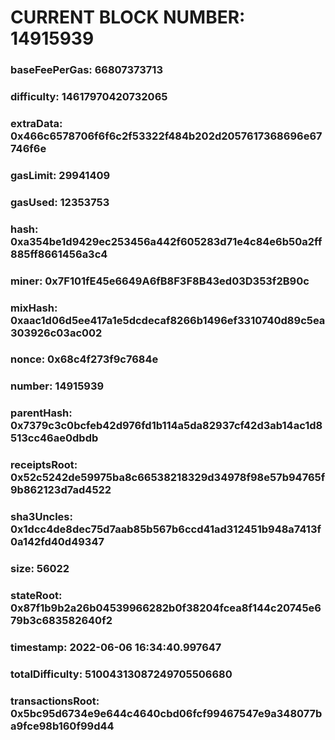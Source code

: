 # CURRENT BLOCK NUMBER: 14915939

### baseFeePerGas: 66807373713
### difficulty: 14617970420732065
### extraData: 0x466c6578706f6f6c2f53322f484b202d2057617368696e67746f6e
### gasLimit: 29941409
### gasUsed: 12353753
### hash: 0xa354be1d9429ec253456a442f605283d71e4c84e6b50a2ff885ff8661456a3c4
### miner: 0x7F101fE45e6649A6fB8F3F8B43ed03D353f2B90c
### mixHash: 0xaac1d06d5ee417a1e5dcdecaf8266b1496ef3310740d89c5ea303926c03ac002
### nonce: 0x68c4f273f9c7684e
### number: 14915939
### parentHash: 0x7379c3c0bcfeb42d976fd1b114a5da82937cf42d3ab14ac1d8513cc46ae0dbdb
### receiptsRoot: 0x52c5242de59975ba8c66538218329d34978f98e57b94765f9b862123d7ad4522
### sha3Uncles: 0x1dcc4de8dec75d7aab85b567b6ccd41ad312451b948a7413f0a142fd40d49347
### size: 56022
### stateRoot: 0x87f1b9b2a26b04539966282b0f38204fcea8f144c20745e679b3c683582640f2
### timestamp: 2022-06-06 16:34:40.997647
### totalDifficulty: 51004313087249705506680
### transactionsRoot: 0x5bc95d6734e9e644c4640cbd06fcf99467547e9a348077ba9fce98b160f99d44
